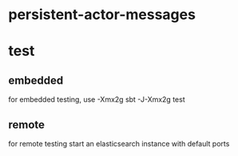# persistent-actor-messages

# test
## embedded
for embedded testing, use -Xmx2g
sbt -J-Xmx2g test

## remote
for remote testing start an elasticsearch instance with default ports

